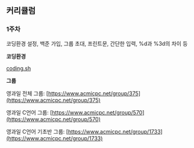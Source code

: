 ## 커리큘럼

### **1주차**

코딩환경 설정, 백준 가입, 그룹 초대, 프린트문, 간단한 입력, %d과 %3d의 차이 등

**코딩환경**

[coding.sh](/coding.sh)

**그룹**

영과일 전체 그룹: [https://www.acmicpc.net/group/375](https://www.acmicpc.net/group/375)

영과일 C언어 그룹: [https://www.acmicpc.net/group/570](https://www.acmicpc.net/group/570)

영과일 C언어 기초반 그룹: [https://www.acmicpc.net/group/1733](https://www.acmicpc.net/group/1733)


